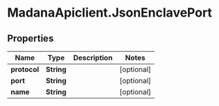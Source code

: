 # MadanaApiclient.JsonEnclavePort

## Properties

Name | Type | Description | Notes
------------ | ------------- | ------------- | -------------
**protocol** | **String** |  | [optional] 
**port** | **String** |  | [optional] 
**name** | **String** |  | [optional] 


